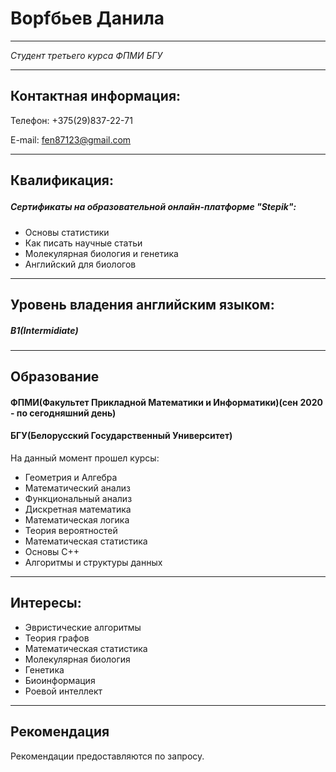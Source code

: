 
# __Ворfбьев Данила__
***
 *Студент третьего курса ФПМИ БГУ*
***
## Контактная информация:
 Телефон:    +375(29)837-22-71

 E-mail:     fen87123@gmail.com
***
## Квалификация: <p></p>
##### Сертификаты на образовательной онлайн-платформе "Stepik":
 - Основы статистики
 - Как писать научные статьи
 - Молекулярная биология и генетика
 - Английский для биологов
***
## Уровень владения английским языком: 
##### B1(Intermidiate)
***
## Образование
#### ФПМИ(Факультет Прикладной Математики и Информатики)(сен 2020 - по сегодняшний день) 
#### БГУ(Белорусский Государственный Университет)

 На данный момент прошел курсы:
 - Геометрия и Алгебра
 - Математический анализ
 - Функциональный анализ
 - Дискретная математика
 - Математическая логика
 - Теория вероятностей
 - Математическая статистика
 - Основы C++
 - Алгоритмы и структуры данных
***
 ## Интересы:
- Эвристические алгоритмы
- Теория графов
- Математическая статистика
- Молекулярная биология
- Генетика
- Биоинформация 
- Роевой интеллект
***
## Рекомендация 
Рекомендации предоставляются по запросу.


